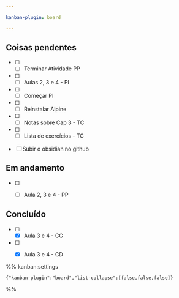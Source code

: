```yaml
---

kanban-plugin: board

---
```


## Coisas pendentes

- [ ] - [ ] Terminar Atividade PP
- [ ] - [ ] Aulas 2, 3 e 4 - PI
- [ ] - [ ] Começar PI
- [ ] - [ ] Reinstalar Alpine
- [ ] - [ ] Notas sobre Cap 3 - TC
- [ ] - [ ] Lista de exercícios - TC
- [ ] Subir o obsidian no github


## Em andamento

- [ ] - [ ] Aula 2, 3 e 4 - PP


## Concluído

- [ ] - [x] Aula 3 e 4 - CG
- [ ] - [x] Aula 3 e 4 - CD




%% kanban:settings
```
{"kanban-plugin":"board","list-collapse":[false,false,false]}
```
%%
